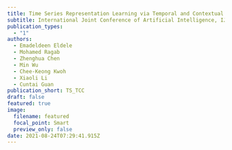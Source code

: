 ```yaml
---
title: Time Series Representation Learning via Temporal and Contextual Contrasting
subtitle: International Joint Conference of Artificial Intelligence, IJCAI, 2021
publication_types:
  - "1"
authors:
  - Emadeldeen Eldele
  - Mohamed Ragab
  - Zhenghua Chen
  - Min Wu
  - Chee-Keong Kwoh
  - Xiaoli Li
  - Cuntai Guan
publication_short: TS_TCC
draft: false
featured: true
image:
  filename: featured
  focal_point: Smart
  preview_only: false
date: 2021-08-24T07:29:41.915Z
---
```

